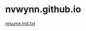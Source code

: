 # nvwynn.github.io
[resume.md.txt](https://github.com/nvwynn/nvwynn.github.io/files/6275259/resume.md.txt)
